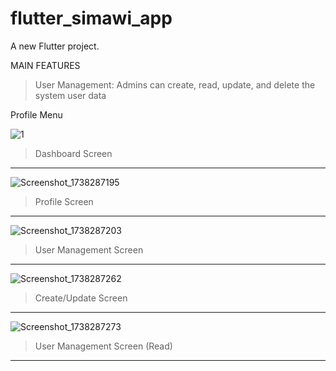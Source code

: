# flutter_simawi_app

A new Flutter project.

MAIN FEATURES

>  User Management: Admins can create, read, update, and delete the
system user data

Profile Menu

![1](https://github.com/user-attachments/assets/62e5a5d5-e800-4aad-9074-85b8b0b79ea5)
> Dashboard Screen
----

![Screenshot_1738287195](https://github.com/user-attachments/assets/8185a46f-11fe-4295-a5a3-ff5c709f5d14)
> Profile Screen
----

![Screenshot_1738287203](https://github.com/user-attachments/assets/904d8f2c-69f5-4700-b9fc-8e912541b717)
> User Management Screen
----

![Screenshot_1738287262](https://github.com/user-attachments/assets/a4d9d4e0-8184-40c9-a871-ba361f31478e)
> Create/Update Screen
----

![Screenshot_1738287273](https://github.com/user-attachments/assets/6374480f-94b0-4fad-ac1a-c1aef740a825)
> User Management Screen (Read)
----
